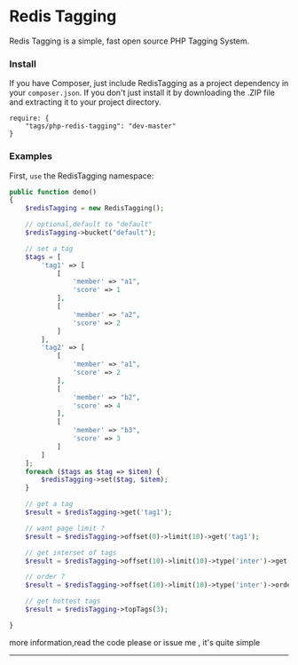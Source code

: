 Redis Tagging
=====

Redis Tagging is a simple, fast open source PHP Tagging System.

### Install

If you have Composer, just include RedisTagging as a project dependency in your `composer.json`. If you don't just install it by downloading the .ZIP file and extracting it to your project directory.

```
require: {
    "tags/php-redis-tagging": "dev-master"
}
```

### Examples

First, `use` the RedisTagging namespace:

```PHP
public function demo()
{
    $redisTagging = new RedisTagging();

    // optional,default to "default"
    $redisTagging->bucket("default");

    // set a tag
    $tags = [
        'tag1' => [
            [
                'member' => "a1",
                'score' => 1
            ],
            [
                'member' => "a2",
                'score' => 2
            ]
        ],
        'tag2' => [
            [
                'member' => "a1",
                'score' => 2
            ],
            [
                'member' => "b2",
                'score' => 4
            ],
            [
                'member' => "b3",
                'score' => 3
            ]
        ]
    ];
    foreach ($tags as $tag => $item) {
        $redisTagging->set($tag, $item);
    }

    // get a tag
    $result = $redisTagging->get('tag1');

    // want page limit ?
    $result = $redisTagging->offset(0)->limit(10)->get('tag1');

    // get interset of tags
    $result = $redisTagging->offset(10)->limit(10)->type('inter')->get(['tag1', 'tag2']);

    // order ?
    $result = $redisTagging->offset(10)->limit(10)->type('inter')->order('desc')->get(['tag1', 'tag2']);

    // get hottest tags
    $result = $redisTagging->topTags(3);

}

```

more information,read the code please or issue me , it's quite simple

<hr>

